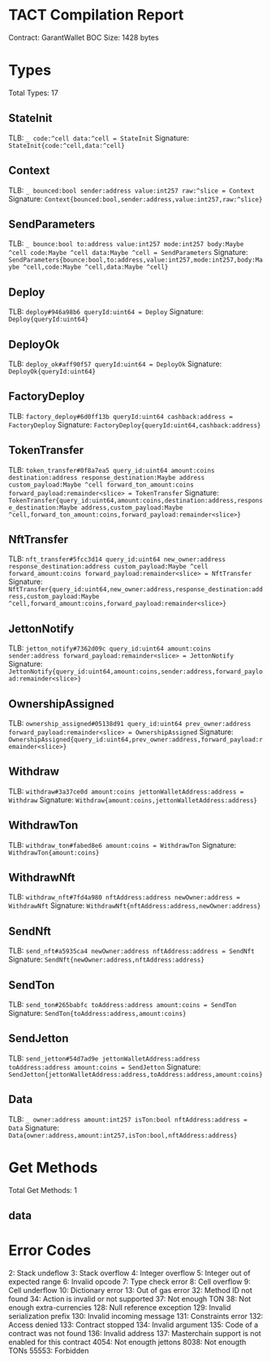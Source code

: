 # TACT Compilation Report
Contract: GarantWallet
BOC Size: 1428 bytes

# Types
Total Types: 17

## StateInit
TLB: `_ code:^cell data:^cell = StateInit`
Signature: `StateInit{code:^cell,data:^cell}`

## Context
TLB: `_ bounced:bool sender:address value:int257 raw:^slice = Context`
Signature: `Context{bounced:bool,sender:address,value:int257,raw:^slice}`

## SendParameters
TLB: `_ bounce:bool to:address value:int257 mode:int257 body:Maybe ^cell code:Maybe ^cell data:Maybe ^cell = SendParameters`
Signature: `SendParameters{bounce:bool,to:address,value:int257,mode:int257,body:Maybe ^cell,code:Maybe ^cell,data:Maybe ^cell}`

## Deploy
TLB: `deploy#946a98b6 queryId:uint64 = Deploy`
Signature: `Deploy{queryId:uint64}`

## DeployOk
TLB: `deploy_ok#aff90f57 queryId:uint64 = DeployOk`
Signature: `DeployOk{queryId:uint64}`

## FactoryDeploy
TLB: `factory_deploy#6d0ff13b queryId:uint64 cashback:address = FactoryDeploy`
Signature: `FactoryDeploy{queryId:uint64,cashback:address}`

## TokenTransfer
TLB: `token_transfer#0f8a7ea5 query_id:uint64 amount:coins destination:address response_destination:Maybe address custom_payload:Maybe ^cell forward_ton_amount:coins forward_payload:remainder<slice> = TokenTransfer`
Signature: `TokenTransfer{query_id:uint64,amount:coins,destination:address,response_destination:Maybe address,custom_payload:Maybe ^cell,forward_ton_amount:coins,forward_payload:remainder<slice>}`

## NftTransfer
TLB: `nft_transfer#5fcc3d14 query_id:uint64 new_owner:address response_destination:address custom_payload:Maybe ^cell forward_amount:coins forward_payload:remainder<slice> = NftTransfer`
Signature: `NftTransfer{query_id:uint64,new_owner:address,response_destination:address,custom_payload:Maybe ^cell,forward_amount:coins,forward_payload:remainder<slice>}`

## JettonNotify
TLB: `jetton_notify#7362d09c query_id:uint64 amount:coins sender:address forward_payload:remainder<slice> = JettonNotify`
Signature: `JettonNotify{query_id:uint64,amount:coins,sender:address,forward_payload:remainder<slice>}`

## OwnershipAssigned
TLB: `ownership_assigned#05138d91 query_id:uint64 prev_owner:address forward_payload:remainder<slice> = OwnershipAssigned`
Signature: `OwnershipAssigned{query_id:uint64,prev_owner:address,forward_payload:remainder<slice>}`

## Withdraw
TLB: `withdraw#3a37ce0d amount:coins jettonWalletAddress:address = Withdraw`
Signature: `Withdraw{amount:coins,jettonWalletAddress:address}`

## WithdrawTon
TLB: `withdraw_ton#fabed8e6 amount:coins = WithdrawTon`
Signature: `WithdrawTon{amount:coins}`

## WithdrawNft
TLB: `withdraw_nft#7fd4a980 nftAddress:address newOwner:address = WithdrawNft`
Signature: `WithdrawNft{nftAddress:address,newOwner:address}`

## SendNft
TLB: `send_nft#a5935ca4 newOwner:address nftAddress:address = SendNft`
Signature: `SendNft{newOwner:address,nftAddress:address}`

## SendTon
TLB: `send_ton#265babfc toAddress:address amount:coins = SendTon`
Signature: `SendTon{toAddress:address,amount:coins}`

## SendJetton
TLB: `send_jetton#54d7ad9e jettonWalletAddress:address toAddress:address amount:coins = SendJetton`
Signature: `SendJetton{jettonWalletAddress:address,toAddress:address,amount:coins}`

## Data
TLB: `_ owner:address amount:int257 isTon:bool nftAddress:address = Data`
Signature: `Data{owner:address,amount:int257,isTon:bool,nftAddress:address}`

# Get Methods
Total Get Methods: 1

## data

# Error Codes
2: Stack undeflow
3: Stack overflow
4: Integer overflow
5: Integer out of expected range
6: Invalid opcode
7: Type check error
8: Cell overflow
9: Cell underflow
10: Dictionary error
13: Out of gas error
32: Method ID not found
34: Action is invalid or not supported
37: Not enough TON
38: Not enough extra-currencies
128: Null reference exception
129: Invalid serialization prefix
130: Invalid incoming message
131: Constraints error
132: Access denied
133: Contract stopped
134: Invalid argument
135: Code of a contract was not found
136: Invalid address
137: Masterchain support is not enabled for this contract
4054: Not enougth jettons
8038: Not enougth TONs
55553: Forbidden